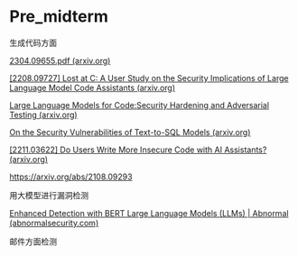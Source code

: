 # Pre_midterm

生成代码方面

[2304.09655.pdf (arxiv.org)](https://arxiv.org/pdf/2304.09655.pdf)

[[2208.09727] Lost at C: A User Study on the Security Implications of Large Language Model Code Assistants (arxiv.org)](https://arxiv.org/abs/2208.09727)

[Large Language Models for Code:Security Hardening and Adversarial Testing (arxiv.org)](https://arxiv.org/pdf/2302.05319.pdf)

[On the Security Vulnerabilities of Text-to-SQL Models (arxiv.org)](https://arxiv.org/pdf/2211.15363.pdf)

[[2211.03622] Do Users Write More Insecure Code with AI Assistants? (arxiv.org)](https://arxiv.org/abs/2211.03622)

<https://arxiv.org/abs/2108.09293>

用大模型进行漏洞检测

[Enhanced Detection with BERT Large Language Models (LLMs) | Abnormal (abnormalsecurity.com)](https://abnormalsecurity.com/blog/enhanced-detection-platform-bert-large-language-models)

邮件方面检测

